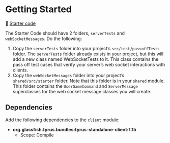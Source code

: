# Getting Started

📁 [Starter code](starter-code)

The Starter Code should have 2 folders, `serverTests` and `webSocketMessages`. Do the following:

1. Copy the `serverTests` folder into your project’s `src/test/passoffTests` folder. The `serverTests` folder already exists in your project, but this will add a new class named WebSocketTests to it. This class contains the pass off test cases that verify your server’s web socket interactions with clients.
1. Copy the `webSocketMessages` folder into your project’s `shared/src/starter` folder. Note that this folder is in your `shared` module. This folder contains the `UserGameCommand` and `ServerMessage` superclasses for the web socket message classes you will create.

## Dependencies

Add the following dependencies to the `client` module:

- **org.glassfish.tyrus.bundles:tyrus-standalone-client:1.15**
  - Scope: Compile
